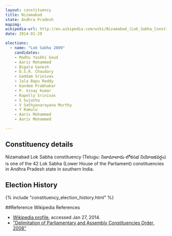 ```yaml
---
layout: constituency
title: Nizamabad
state: Andhra Pradesh
mapimg: 
wikipedia-url: http://en.wikipedia.com/wiki/Nizamabad_(Lok_Sabha_Constituency)
date: 2014-01-29

elections: 
  - name: "Lok Sabha 2009"
    candidates: 
    - Madhu Yaskhi Goud 
    - Aaris Mohammed 
    - Bigala Ganesh 
    - D.S.R. Chaudary 
    - Gaddam Srinivas 
    - Jala Bapu Reddy 
    - Kandem Prabhakar 
    - P. Vinay Kumar 
    - Rapelly Srinivas 
    - S Sujatha 
    - V Sathyanarayana Murthy 
    - Y Ramulu 
    - Aaris Mohammed 
    - Aaris Mohammed 

---
```

## Constituency details
Nizamabad Lok Sabha constituency (Telugu: నిజామాబాదు లోకసభ నియోజకవర్గం) is one of the 42 Lok Sabha (Lower House of the Parliament) constituencies in Andhra Pradesh state in southern India.




## Election History
{% include "constituency_election_history.html" %}

##Reference
Wikipedia References
- [Wikipedia profile]({{page.profile.wikipedia}}), accessed Jan 27, 2014.
- ["Delimitation of Parliamentary and Assembly Constituencies Order, 2008"][wiki1]

[wiki1]: http://eci.nic.in/eci_main/CurrentElections/CONSOLIDATED_ORDER%20_ECI%20.pdf
